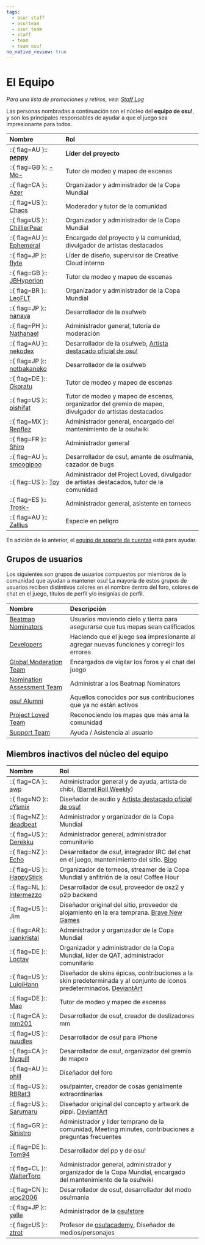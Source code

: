 ```yaml
---
tags:
  - osu! staff
  - osu!team
  - osu! team
  - staff
  - team
  - team osu!
no_native_review: true
---
```


# El Equipo

*Para una lista de promociones y retiros, vea: [Staff Log](/wiki/Staff_Log)*

Las personas nombradas a continuación son el núcleo del **equipo de osu!**, y son los principales responsables de ayudar a que el juego sea impresionante para todos.

| Nombre | Rol |
| :-- | :-- |
| ::{ flag=AU }:: **[peppy](https://osu.ppy.sh/users/2)** | **Líder del proyecto** |
| ::{ flag=GB }:: [-Mo-](https://osu.ppy.sh/users/2202163) | Tutor de modeo y mapeo de escenas |
| ::{ flag=CA }:: [Azer](https://osu.ppy.sh/users/2155578) | Organizador y administrador de la Copa Mundial |
| ::{ flag=US }:: [Chaos](https://osu.ppy.sh/users/2628870) | Moderador y tutor de la comunidad |
| ::{ flag=US }:: [ChillierPear](https://osu.ppy.sh/users/9501251) | Organizador y administrador de la Copa Mundial |
| ::{ flag=AU }:: [Ephemeral](https://osu.ppy.sh/users/102335) | Encargado del proyecto y la comunidad, divulgador de artistas destacados |
| ::{ flag=JP }:: [flyte](https://osu.ppy.sh/users/3103765) | Líder de diseño, supervisor de Creative Cloud interno |
| ::{ flag=GB }:: [JBHyperion](https://osu.ppy.sh/users/4879508) | Tutor de modeo y mapeo de escenas |
| ::{ flag=BR }:: [LeoFLT](https://osu.ppy.sh/users/3668779) | Organizador y administrador de la Copa Mundial |
| ::{ flag=JP }:: [nanaya](https://osu.ppy.sh/users/2387883) | Desarrollador de la osu!web |
| ::{ flag=PH }:: [Nathanael](https://osu.ppy.sh/users/2295078) | Administrador general, tutoría de moderación |
| ::{ flag=AU }:: [nekodex](https://osu.ppy.sh/users/102) | Desarrollador de la osu!web, [Artista destacado oficial de osu!](https://osu.ppy.sh/beatmaps/artists/1) |
| ::{ flag=JP }:: [notbakaneko](https://osu.ppy.sh/users/10751776) | Desarrollador de la osu!web |
| ::{ flag=DE }:: [Okoratu](https://osu.ppy.sh/users/1623405) | Tutor de modeo y mapeo de escenas |
| ::{ flag=US }:: [pishifat](https://osu.ppy.sh/users/3178418) | Tutor de modeo y mapeo de escenas, organizador del gremio de mapeo, divulgador de artistas destacados |
| ::{ flag=MX }:: [Repflez](https://osu.ppy.sh/users/201392) | Administrador general, encargado del mantenimiento de la osu!wiki |
| ::{ flag=FR }:: [Shiro](https://osu.ppy.sh/users/113005) | Administrador general |
| ::{ flag=AU }:: [smoogipoo](https://osu.ppy.sh/users/1040328) | Desarrollador de osu!, amante de osu!mania, cazador de bugs |
| ::{ flag=US }:: [Toy](https://osu.ppy.sh/users/2757689) | Administrador del Project Loved, divulgador de artistas destacados, tutor de la comunidad |
| ::{ flag=ES }:: [Trosk-](https://osu.ppy.sh/users/3469385) | Administrador general, asistente en torneos |
| ::{ flag=AU }:: [Zallius](https://osu.ppy.sh/users/55) | Especie en peligro |

En adición de lo anterior, el [equipo de soporte de cuentas](Account_support_team) está para ayudar.

## Grupos de usuarios

Los siguientes son grupos de usuarios compuestos por miembros de la comunidad que ayudan a mantener osu! La mayoría de estos grupos de usuarios reciben distintivos colores en el nombre dentro del foro, colores de chat en el juego, títulos de perfil y/o insignias de perfil.

| Nombre | Descripción |
| :-- | :-- |
| [Beatmap Nominators](Beatmap_Nominators) | Usuarios moviendo cielo y tierra para asegurarse que tus mapas sean calificados |
| [Developers](Developers) | Haciendo que el juego sea impresionante al agregar nuevas funciones y corregir los errores |
| [Global Moderation Team](Global_Moderation_Team) | Encargados de vigilar los foros y el chat del juego |
| [Nomination Assessment Team](Nomination_Assessment_Team) | Administrar a los Beatmap Nominators |
| [osu! Alumni](osu!_Alumni) | Aquellos conocidos por sus contribuciones que ya no están activos |
| [Project Loved Team](Project_Loved_Team) | Reconociendo los mapas que más ama la comunidad |
| [Support Team](Support_Team) | Ayuda / Asistencia al usuario |

## Miembros inactivos del núcleo del equipo

| Nombre | Rol |
| :-- | :-- |
| ::{ flag=CA }:: [awp](https://osu.ppy.sh/users/2650) | Administrador general y de ayuda, artista de chibi, ([Barrel Roll Weekly](http://brw.twinkfish.com/)) |
| ::{ flag=NO }:: [cYsmix](https://osu.ppy.sh/users/272870) | Diseñador de audio y [Artista destacado oficial de osu!](https://osu.ppy.sh/beatmaps/artists/2) |
| ::{ flag=NZ }:: [deadbeat](https://osu.ppy.sh/users/128370) | Administrador y organizador de la Copa Mundial |
| ::{ flag=US }:: [Derekku](https://osu.ppy.sh/users/91341) | Administrador general, administrador comunitario |
| ::{ flag=NZ }:: [Echo](https://osu.ppy.sh/users/431) | Desarrollador de osu!, integrador IRC del chat en el juego, mantenimiento del sitio. [Blog](http://blog.echo.sh/) |
| ::{ flag=US }:: [HappyStick](https://osu.ppy.sh/users/256802) | Organizador de torneos, streamer de la Copa Mundial y anfitrión de la osu! Coffee Hour |
| ::{ flag=NL }:: [Intermezzo](https://osu.ppy.sh/users/136842) | Desarrollador de osu!, proveedor de osz2 y p2p backend |
| ::{ flag=US }:: Jim | Diseñador original del sitio, proveedor de alojamiento en la era temprana. [Brave New Games](http://www.bravegamer.com/) |
| ::{ flag=AR }:: [juankristal](https://osu.ppy.sh/users/443656) | Administrador y organizador de la Copa Mundial |
| ::{ flag=DE }:: [Loctav](https://osu.ppy.sh/users/71366) | Organizador y administrador de la Copa Mundial, líder de QAT, administrador comunitario |
| ::{ flag=US }:: [LuigiHann](https://osu.ppy.sh/users/1079) | Diseñador de skins épicas, contribuciones a la skin predeterminada y al conjunto de íconos predeterminados. [DeviantArt](https://luigihann.deviantart.com/) |
| ::{ flag=DE }:: [Mao](https://osu.ppy.sh/users/2204515) | Tutor de modeo y mapeo de escenas |
| ::{ flag=CA }:: [mm201](https://osu.ppy.sh/users/30655) | Desarrollador de osu!, creador de deslizadores mm |
| ::{ flag=US }:: [nuudles](https://osu.ppy.sh/users/21312) | Desarrollador de osu! para iPhone |
| ::{ flag=CA }:: [Nyquill](https://osu.ppy.sh/users/682935) | Desarrollador de osu!, organizador del gremio de mapeo |
| ::{ flag=AU }:: [phill](https://osu.ppy.sh/users/53) | Diseñador del foro |
| ::{ flag=US }:: [RBRat3](https://osu.ppy.sh/users/307202) | osu!painter, creador de cosas genialmente extraordinarias |
| ::{ flag=US }:: [Sarumaru](https://osu.ppy.sh/users/9427) | Diseñador original del concepto y artwork de pippi. [DeviantArt](https://sarumaru.deviantart.com/) |
| ::{ flag=GR }:: [Sinistro](https://osu.ppy.sh/users/5530) | Administrador y lider temprano de la comunidad, Meeting minutes, contribuciones a preguntas frecuentes |
| ::{ flag=DE }:: [Tom94](https://osu.ppy.sh/users/1857058) | Desarrollador del pp y de osu! |
| ::{ flag=CL }:: [WalterToro](https://osu.ppy.sh/users/5281416) | Administrador general, administrador y organizador de la Copa Mundial, encargado del mantenimiento de la osu!wiki |
| ::{ flag=CN }:: [woc2006](https://osu.ppy.sh/users/1105845) | Desarrollador de osu!, desarrollador del modo osu!mania |
| ::{ flag=JP }:: [yelle](https://osu.ppy.sh/users/4916903) | Administrador de la [osu!store](https://osu.ppy.sh/store/listing) |
| ::{ flag=US }:: [ztrot](https://osu.ppy.sh/users/6347) | Profesor de [osu!academy](/wiki/Community/Video_series/osu!academy), Diseñador de medios/personajes |
